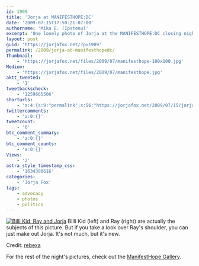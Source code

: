 ```yaml
---
id: 1909
title: 'Jorja at MANIFESTHOPE:DC'
date: '2009-07-15T17:50:21-07:00'
authorname: 'Mika E. (Ipstenu)'
excerpt: 'One lonely photo of Jorja at the MANIFESTHOPE:DC closing night.'
layout: post
guid: 'https://jorjafox.net/?p=1909'
permalink: /2009/jorja-at-manifesthopedc/
Thumbnail:
    - 'https://jorjafox.net/files/2009/07/manifesthope-100x100.jpg'
Medium:
    - 'https://jorjafox.net/files/2009/07/manifesthope.jpg'
aktt_tweeted:
    - '1'
tweetbackscheck:
    - '1259665506'
shorturls:
    - 'a:4:{s:9:"permalink";s:56:"https://jorjafox.net/2009/07/15/jorja-at-manifesthopedc/";s:7:"tinyurl";s:26:"http://tinyurl.com/ykepewz";s:4:"isgd";s:18:"http://is.gd/53mBg";s:5:"bitly";s:20:"http://bit.ly/18DYG9";}'
twittercomments:
    - 'a:0:{}'
tweetcount:
    - '0'
btc_comment_summary:
    - 'a:0:{}'
btc_comment_counts:
    - 'a:0:{}'
Views:
    - '2'
astra_style_timestamp_css:
    - '1634380616'
categories:
    - 'Jorja Fox'
tags:
    - advocacy
    - photos
    - politics
---
```


<a href="https://jorjafox.net/gallery/pub/political/20090119-manifesthope/manifest-06.jpg"><img class="ZenphotoPress_thumb alignleft" alt="Billi Kid, Ray and Jorja" title="Billi Kid, Ray and Jorja" src="https://jorjafox.net/gallery/cache/pub/political/20090119-manifesthope/manifest-06_200_cw200_ch200_thumb.jpg"  /></a> Billi Kid (left) and Ray (right) are actually the subjects of this picture. But if you take a look over Ray's shoulder, you can just make out Jorja.  It's not much, but it's new.

Credit: <a href="http://www.flickr.com/photos/rebexa/3213209095/">rebexa</a>

For the rest of the night's pictures, check out the <a href="https://jorjafox.net/gallery/pub/political/20090119-manifesthope/">ManifestHope Gallery</a>.
